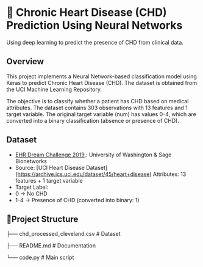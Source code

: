 # 🏥 Chronic Heart Disease (CHD) Prediction Using Neural Networks
Using deep learning to predict the presence of CHD from clinical data.

## Overview

This project implements a Neural Network-based classification model using Keras to predict Chronic Heart Disease (CHD). The dataset is obtained from the UCI Machine Learning Repository.

The objective is to classify whether a patient has CHD based on medical attributes. The dataset contains 303 observations with 13 features and 1 target variable. The original target variable (num) has values 0-4, which are converted into a binary classification (absence or presence of CHD).

## Dataset
- [EHR Dream Challenge 2019](https://www.synapse.org/#!Synapse:syn18405991/wiki/589657),: University of Washington & Sage Bionetworks
- Source: [UCI Heart Disease Dataset] (https://archive.ics.uci.edu/dataset/45/heart+disease)
Attributes: 13 features + 1 target variable
- Target Label:
 - 0 → No CHD
 - 1-4 → Presence of CHD (converted into binary: 1)

## 📂Project Structure
├── chd_processed_cleveland.csv     # Dataset

├── README.md                       # Documentation

└── code.py                         # Main script 
